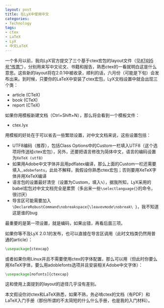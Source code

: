 ```yaml
---
layout: post
title: 在LyX中使用中文
categories:
- Technology
tags:
- ctex
- LaTeX
- LyX
- 中文LaTeX
---
```


一个多月以前，我向LyX官方提交了三个基于ctex宏包的layout文件（见[#7495号“传票”](http://www.lyx.org/trac/ticket/7495)），分别用来写中文论文、书籍和报告，熟悉ctex的一看就明白这是什么意思。这些新的layout将在2.0.1中被收录，顺利的话，六月份（可能是下旬）会发布出来。到时候，只要你的LaTeX中安装了ctex宏包，LyX文档设置中就会出现三个类：

- article (CTeX)
- book (CTeX)
- report (CTeX)

如果你用模板新建文档（Ctrl+Shift+N），那么将会看到一个模板文件：
	
- ctex.lyx

用模板的好处在于可以省去一些繁琐设置，对中文文档来说，这些设置包括：

- UTF8编码（推荐），包括Class Options中的Custom一栏填入UTF8（这个选项将传送给ctex宏包），另外，还要把语言修改为简体中文，语言的编码设置为`XeTeX (utf8)`
- 如果用Adobe中文字体并且用pdflatex编译，那么上面的Custom一栏还需要填入`,adobefonts`，此处不解释，我假设你熟悉ctex宏包；否则要用XeTeX字体并用XeTeX编译
- 语言包的设置最好清空（设置为Custom，填入`%`），据我所知，LyX采用的babel宏包对中文文档完全是累赘（多出来一些`\selectlanguage{}`的命令，很讨厌）
- 导言区可能需要加入`\DeclareRobustCommand\nobreakspace{\leavevmode\nobreak\ }`，我不知道这是谁的bug

最重要的是第一项设置，就是编码，如果出错，再看后面三项。

如果你等不及LyX 2.0.1的发布，也可以直接在导言区调用（此时文档类仍然用普通的article）：

```latex
\usepackage{ctexcap}
```

或者如果你用Linux并且不需要使用ctex的字体配置，那么可以用（但此时你要么用XeTeX字体，要么用adoblefonts选项并且安装相关Adobe中文字体）：

```latex
\usepackage[nofonts]{ctexcap}
```

这和使用上面提到的layout的途径几乎没有差别。

本文假设你对ctex和LaTeX熟悉，如果不熟，务必啃ctex的文档（有PDF）和LaTeX入门手册（那份所谓的不太简短的什么什么手册，也是我的入门材料）。

